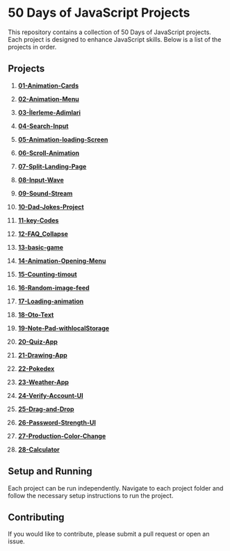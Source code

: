 ﻿# 50 Days of JavaScript Projects

This repository contains a collection of 50 Days of JavaScript projects. Each project is designed to enhance JavaScript skills. Below is a list of the projects in order.

## Projects

1. **[01-Animation-Cards](https://github.com/1Thoran/50-Days-Of-Javascript/tree/master/01-Animation-Cards)**

2. **[02-Animation-Menu](https://github.com/1Thoran/50-Days-Of-Javascript/tree/master/02-Animation-Menu)**

3. **[03-İlerleme-Adimlari](https://github.com/1Thoran/50-Days-Of-Javascript/tree/master/03-İlerleme-Adimlari)**

4. **[04-Search-Input](https://github.com/1Thoran/50-Days-Of-Javascript/tree/master/04-Search-Input)**

5. **[05-Animation-loading-Screen](https://github.com/1Thoran/50-Days-Of-Javascript/tree/master/05-Animation-loading-Screen)**

6. **[06-Scroll-Animation](https://github.com/1Thoran/50-Days-Of-Javascript/tree/master/06-Scroll-Animation)**

7. **[07-Split-Landing-Page](https://github.com/1Thoran/50-Days-Of-Javascript/tree/master/07-Split-Landing-Page)**

8. **[08-Input-Wave](https://github.com/1Thoran/50-Days-Of-Javascript/tree/master/08-Input-Wave)**

9. **[09-Sound-Stream](https://github.com/1Thoran/50-Days-Of-Javascript/tree/master/09-Sound-Stream)**

10. **[10-Dad-Jokes-Project](https://github.com/1Thoran/50-Days-Of-Javascript/tree/master/10-Dad-Jokes-Project)**

11. **[11-key-Codes](https://github.com/1Thoran/50-Days-Of-Javascript/tree/master/11-key-Codes)**

12. **[12-FAQ_Collapse](https://github.com/1Thoran/50-Days-Of-Javascript/tree/master/12-FAQ_Collapse)**

13. **[13-basic-game](https://github.com/1Thoran/50-Days-Of-Javascript/tree/master/13-basic-game)**

14. **[14-Animation-Opening-Menu](https://github.com/1Thoran/50-Days-Of-Javascript/tree/master/14-Animation-Opening-Menu)**

15. **[15-Counting-timout](https://github.com/1Thoran/50-Days-Of-Javascript/tree/master/15-Counting-timout)**

16. **[16-Random-image-feed](https://github.com/1Thoran/50-Days-Of-Javascript/tree/master/16-Random-image-feed)**

17. **[17-Loading-animation](https://github.com/1Thoran/50-Days-Of-Javascript/tree/master/17-Loading-animation)**

18. **[18-Oto-Text](https://github.com/1Thoran/50-Days-Of-Javascript/tree/master/18-Oto-Text)**

19. **[19-Note-Pad-withlocalStorage](https://github.com/1Thoran/50-Days-Of-Javascript/tree/master/19-Note-Pad-withlocalStorage)**

20. **[20-Quiz-App](https://github.com/1Thoran/50-Days-Of-Javascript/tree/master/20-Quiz-App)**

21. **[21-Drawing-App](https://github.com/1Thoran/50-Days-Of-Javascript/tree/master/21-Drawing-App)**

22. **[22-Pokedex](https://github.com/1Thoran/50-Days-Of-Javascript/tree/master/22-Pokedex)**

23. **[23-Weather-App](https://github.com/1Thoran/50-Days-Of-Javascript/tree/master/23-Weather-App)**

24. **[24-Verify-Account-UI](https://github.com/1Thoran/50-Days-Of-Javascript/tree/master/24-Verify-Account-UI)**

25. **[25-Drag-and-Drop](https://github.com/1Thoran/50-Days-Of-Javascript/tree/master/25-Drag-and-Drop)**

26. **[26-Password-Strength-UI](https://github.com/1Thoran/50-Days-Of-Javascript/tree/master/26-Password-Strength-UI)**

27. **[27-Production-Color-Change](https://github.com/ahmet4k/50-Days-Of-javascript/tree/master/27-Production-Color-Change)**

28. **[28-Calculator](https://github.com/ahmet4k/50-Days-Of-javascript/tree/master/28-Calculator)**

## Setup and Running

Each project can be run independently. Navigate to each project folder and follow the necessary setup instructions to run the project.

## Contributing

If you would like to contribute, please submit a pull request or open an issue.
